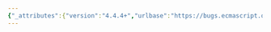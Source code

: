 ```yaml
---
{"_attributes":{"version":"4.4.4+","urlbase":"https://bugs.ecmascript.org/","maintainer":"dherman@mozilla.com"},"bug":{"bug_id":3065,"creation_ts":"2014-07-25 05:13:00 -0700","short_desc":"26.3.3.18.4 Reflect.Loader.prototype.translate: \"a another\", \"programing language\"","delta_ts":"2014-08-25 08:29:23 -0700","product":"Draft for 6th Edition","component":"editorial issue","version":"Rev 26: July 18, 2014 Draft","rep_platform":"All","op_sys":"All","bug_status":"RESOLVED","resolution":"FIXED","priority":"Normal","bug_severity":"minor","everconfirmed":true,"reporter":{"uid":"claude.pache","name":"Claude Pache"},"assigned_to":{"uid":"allen","name":"Allen Wirfs-Brock"},"long_desc":[{"commentid":9554,"comment_count":0,"who":{"uid":"claude.pache","name":"Claude Pache"},"bug_when":"2014-07-25 05:13:39 -0700","thetext":"26.3.3.18.4 Reflect.Loader.prototype.translate ( loadRequest )\nThe NOTE says: \"... for a another programing language ...\"\n\nReplace:\n* \"a another\" → \"another\"\n* \"programing language\" → \"programming language\" (two m's)"},{"commentid":9616,"comment_count":1,"who":{"uid":"allen","name":"Allen Wirfs-Brock"},"bug_when":"2014-07-26 16:25:03 -0700","thetext":"fixed in rev27 editor's draft"},{"commentid":9896,"comment_count":2,"who":{"uid":"allen","name":"Allen Wirfs-Brock"},"bug_when":"2014-08-25 08:29:23 -0700","thetext":"fixed in rev27 draft"}]}}
---
```

